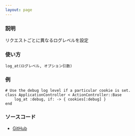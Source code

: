```yaml
---
layout: page
---
```


### 説明

リクエストごとに異なるログレベルを設定

### 使い方

    log_at(ログレベル, オプション引数)

### 例

    # Use the debug log level if a particular cookie is set.
    class ApplicationController < ActionController::Base
        log_at :debug, if: -> { cookies[:debug] }
    end

### ソースコード

- [GitHub](https://github.com/rails/rails/blob/984c3ef2775781d47efa9f541ce570daa2434a80/actionpack/lib/action_controller/metal/logging.rb#L15)
